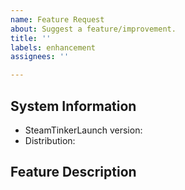```yaml
---
name: Feature Request
about: Suggest a feature/improvement.
title: ''
labels: enhancement
assignees: ''

---
```


<!--
Feel free to search through currently open issues to see if someone else has already suggested this feature and to see any corresponding discussion. You can also check the changelog on the wiki to see if this has been addressed in the latest master: https://github.com/frostworx/steamtinkerlaunch/wiki/Changelog
-->

## System Information
- SteamTinkerLaunch version: <!-- e.g. v11.11 -->
- Distribution: <!-- e.g. Arch Linux, SteamOS -->

## Feature Description
<!--
Please give as many details about your desired feature as possible, including any technical details or previous approaches you have tried. If this feature request is related to another issue, feel free to mention that.

If you're willing to or currently planning on working on this feature now or in the near future, please mention so here. 
-->
